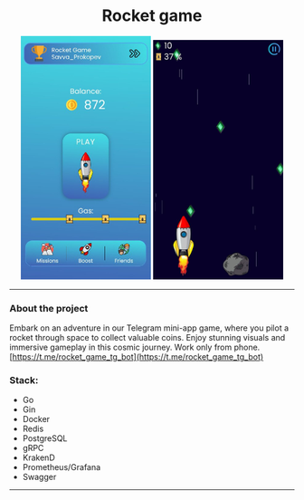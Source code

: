 # <center>Rocket game</center>

<p align="center">
  <img style="width:230px;" src="assets/rocket1.jpeg" />
  <img style="width:230px;" src="assets/rocket2.jpeg" /> 
</p>

---

### About the project
Embark on an adventure in our Telegram mini-app game, where you pilot a rocket through space to collect valuable coins. Enjoy stunning visuals and immersive gameplay in this cosmic journey. Work only from phone.
[https://t.me/rocket_game_tg_bot](https://t.me/rocket_game_tg_bot) 

### Stack:
- Go
- Gin
- Docker
- Redis
- PostgreSQL
- gRPC
- KrakenD
- Prometheus/Grafana
- Swagger
---

